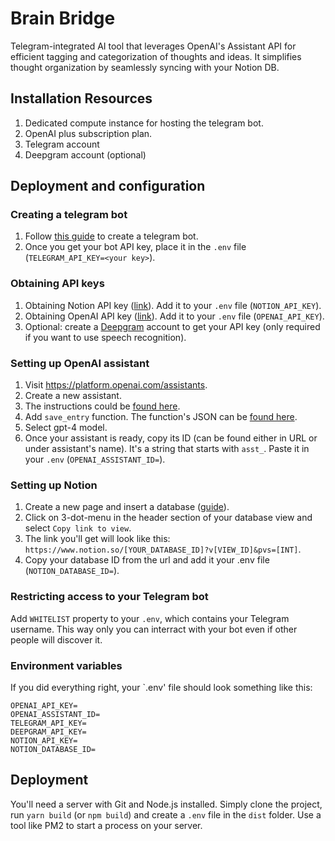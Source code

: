 # Brain Bridge

Telegram-integrated AI tool that leverages OpenAI's Assistant API for efficient tagging and categorization of thoughts and ideas. It simplifies thought organization by seamlessly syncing with your Notion DB.

## Installation Resources

1. Dedicated compute instance for hosting the telegram bot.
2. OpenAI plus subscription plan.
3. Telegram account
4. Deepgram account (optional)

## Deployment and configuration

### Creating a telegram bot

1. Follow [this guide](https://core.telegram.org/bots/tutorial) to create a telegram bot.
2. Once you get your bot API key, place it in the `.env` file (`TELEGRAM_API_KEY=<your key>`).

### Obtaining API keys

1. Obtaining Notion API key ([link](https://www.google.com/search?q=notion+get+api+key&oq=notion+get+api+key&gs_lcrp=EgZjaHJvbWUqBggAEEUYOzIGCAAQRRg7MgwIARAjGCcYgAQYigUyDAgCECMYJxiABBiKBTIMCAMQABhDGIAEGIoFMgwIBBAAGEMYgAQYigUyDAgFEAAYQxiABBiKBTIMCAYQABhDGIAEGIoFMgwIBxAAGEMYgAQYigUyBwgIEAAYgAQyBwgJEAAYgATSAQgyOTIyajBqN6gCALACAA&sourceid=chrome&ie=UTF-8)). Add it to your `.env` file (`NOTION_API_KEY`).
2. Obtaining OpenAI API key ([link](https://help.openai.com/en/articles/4936850-where-do-i-find-my-api-key)). Add it to your `.env` file (`OPENAI_API_KEY`).
3. Optional: create a [Deepgram](https://deepgram.com/) account to get your API key (only required if you want to use speech recognition).

### Setting up OpenAI assistant

1. Visit https://platform.openai.com/assistants.
2. Create a new assistant.
3. The instructions could be [found here](https://github.com/Mosquid/gpt-telebot/blob/main/openai/prompt.txt).
4. Add `save_entry` function. The function's JSON can be [found here](https://github.com/Mosquid/gpt-telebot/blob/main/openai/save_entry.fn.json).
5. Select gpt-4 model.
6. Once your assistant is ready, copy its ID (can be found either in URL or under assistant's name). It's a string that starts with `asst_`. Paste it in your `.env` (`OPENAI_ASSISTANT_ID=`).

### Setting up Notion

1. Create a new page and insert a database ([guide](https://www.notion.so/help/intro-to-databases)).
2. Click on 3-dot-menu in the header section of your database view and select `Copy link to view`.
3. The link you'll get will look like this: `https://www.notion.so/[YOUR_DATABASE_ID]?v[VIEW_ID]&pvs=[INT]`.
4. Copy your database ID from the url and add it your .env file (`NOTION_DATABASE_ID=`).

### Restricting access to your Telegram bot

Add `WHITELIST` property to your `.env`, which contains your Telegram username. This way only you can interract with your bot even if other people will discover it.

### Environment variables

If you did everything right, your `.env' file should look something like this:

```env
OPENAI_API_KEY=
OPENAI_ASSISTANT_ID=
TELEGRAM_API_KEY=
DEEPGRAM_API_KEY=
NOTION_API_KEY=
NOTION_DATABASE_ID=
```

## Deployment

You'll need a server with Git and Node.js installed.
Simply clone the project, run `yarn build` (or `npm build`) and create a `.env` file in the `dist` folder. Use a tool like PM2 to start a process on your server.
